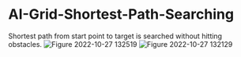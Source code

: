 # AI-Grid-Shortest-Path-Searching
Shortest path from start point to target is searched without hitting obstacles.
![Figure 2022-10-27 132519](https://github.com/LMinders/AI-Grid-Shortest-Path-Searching/assets/91330273/7a04f971-ea2f-46a8-bcc7-e0ad1d972a04)
![Figure 2022-10-27 132129](https://github.com/LMinders/AI-Grid-Shortest-Path-Searching/assets/91330273/7a51b688-bb81-4072-ada4-08019286e375)
